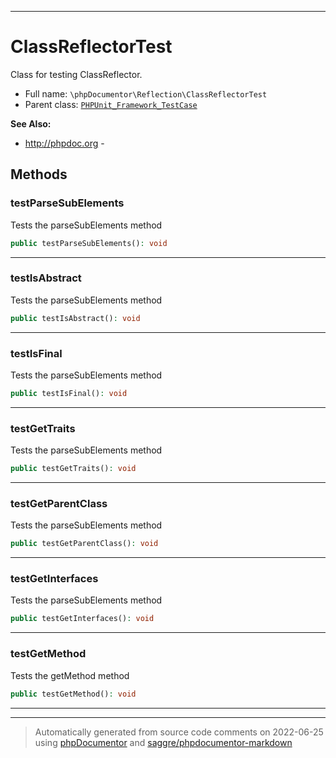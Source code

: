 ***

# ClassReflectorTest

Class for testing ClassReflector.



* Full name: `\phpDocumentor\Reflection\ClassReflectorTest`
* Parent class: [`PHPUnit_Framework_TestCase`](../../PHPUnit_Framework_TestCase.md)

**See Also:**

* http://phpdoc.org - 




## Methods


### testParseSubElements

Tests the parseSubElements method

```php
public testParseSubElements(): void
```











***

### testIsAbstract

Tests the parseSubElements method

```php
public testIsAbstract(): void
```











***

### testIsFinal

Tests the parseSubElements method

```php
public testIsFinal(): void
```











***

### testGetTraits

Tests the parseSubElements method

```php
public testGetTraits(): void
```











***

### testGetParentClass

Tests the parseSubElements method

```php
public testGetParentClass(): void
```











***

### testGetInterfaces

Tests the parseSubElements method

```php
public testGetInterfaces(): void
```











***

### testGetMethod

Tests the getMethod method

```php
public testGetMethod(): void
```











***


***
> Automatically generated from source code comments on 2022-06-25 using [phpDocumentor](http://www.phpdoc.org/) and [saggre/phpdocumentor-markdown](https://github.com/Saggre/phpDocumentor-markdown)
